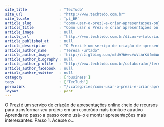 ```yaml
---
site_title               : "TecTudo"
site_url                 : "http://www.techtudo.com.br"
site_locale              : "pt_BR"
article_slug             : "como-usar-o-prezi-e-criar-apresentacoes-online-atrativas"
article_title            : "Como usar o Prezi e criar apresentações online atrativas"
article_image            : null
article_url              : "http://www.techtudo.com.br/dicas-e-tutoriais/noticia/2013/05/como-usar-o-prezi-e-criar-apresentacoes-online-atrativas.html"
article_published_at     : null
article_description      : "O Prezi é um serviço de criação de apresentações online cheio de recursos para transformar seu projeto em um conteúdo mais bonito e atrativo. Aprenda no passo a passo como usá-lo e montar apresentações mais interessantes. Passo 1. Acesse o..."
article_author_name      : "Teresa Furtado"
article_author_image     : "http://s2.glbimg.com/m5d97BHwzVwV4AYKSfm6Wm188WY=/30x30/s2.glbimg.com/j0oNyM5zjZdtdwF5TUolGfsTapA=/0x0:140x140/75x75/s.glbimg.com/po/tt2/f/original/2013/01/21/teresa-furtado.jpg"
article_author_biography : null
article_author_profile   : "http://www.techtudo.com.br/colaborador/teresa-furtado.html"
article_author_facebook  : null
article_author_twitter   : null
category                 : ['business']
tags                     : ['TecTudo']
permalink                : "/:categories/como-usar-o-prezi-e-criar-apresentacoes-online-atrativas/"
layout                   : post
---
```


O Prezi é um serviço de criação de apresentações online cheio de recursos para transformar seu projeto em um conteúdo mais bonito e atrativo. Aprenda no passo a passo como usá-lo e montar apresentações mais interessantes. Passo 1. Acesse o...
